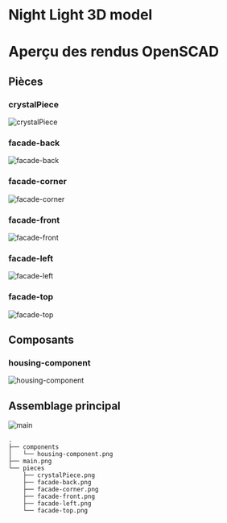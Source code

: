 # Night Light 3D model

# Aperçu des rendus OpenSCAD

## Pièces

### crystalPiece
![crystalPiece](png_files/pieces/crystalPiece.png)

### facade-back
![facade-back](png_files/pieces/facade-back.png)

### facade-corner
![facade-corner](png_files/pieces/facade-corner.png)

### facade-front
![facade-front](png_files/pieces/facade-front.png)

### facade-left
![facade-left](png_files/pieces/facade-left.png)

### facade-top
![facade-top](png_files/pieces/facade-top.png)

## Composants

### housing-component
![housing-component](png_files/components/housing-component.png)

## Assemblage principal

![main](png_files/main.png)



```
.
├── components
│   └── housing-component.png
├── main.png
└── pieces
    ├── crystalPiece.png
    ├── facade-back.png
    ├── facade-corner.png
    ├── facade-front.png
    ├── facade-left.png
    └── facade-top.png
```

